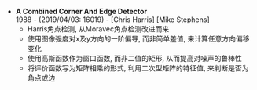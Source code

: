 + **A Combined Corner And Edge Detector**  
  1988 - (2019/04/03: 16019) - [Chris Harris] [Mike Stephens]
  - Harris角点检测, 从Moravec角点检测改进而来
  - 使用图像强度对x及y方向的一阶偏导, 而非简单差值, 来计算任意方向偏移变化
  - 使用高斯函数作为窗口函数, 而非二值的矩形, 从而提高对噪声的鲁棒性
  - 将评价函数写为矩阵相乘的形式, 利用二次型矩阵的特征值, 来判断是否为角点或边
